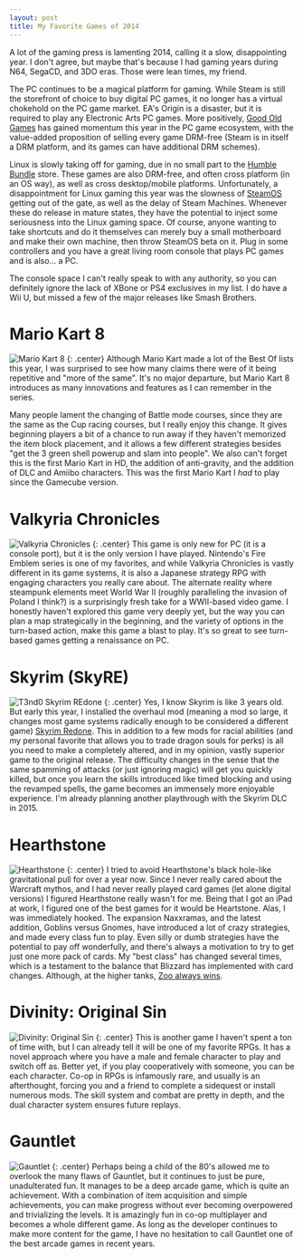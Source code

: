 ```yaml
---
layout: post
title: My Favorite Games of 2014
--- 
```


A lot of the gaming press is lamenting 2014, calling it a slow, disappointing year. I don't agree, but maybe that's because I had gaming years during N64, SegaCD, and 3DO eras. Those were lean times, my friend.   

The PC continues to be a magical platform for gaming. While Steam is still the storefront of choice to buy digital PC games, it no longer has a virtual chokehold on the PC game market. EA's Origin is a disaster, but it is required to play any Electronic Arts PC games. More positively, [Good Old Games](http://www.gog.com/) has gained momentum this year in the PC game ecosystem, with the value-added proposition of selling every game DRM-free (Steam is in itself a DRM platform, and its games can have additional DRM schemes).  

Linux is slowly taking off for gaming, due in no small part to the [Humble Bundle](https://www.humblebundle.com/) store. These games are also DRM-free, and often cross platform (in an OS way), as well as cross desktop/mobile platforms. Unfortunately, a disappointment for Linux gaming this year was the slowness of [SteamOS](http://store.steampowered.com/steamos/) getting out of the gate, as well as the delay of Steam Machines. Whenever these do release in mature states, they have the potential to inject some seriousness into the Linux gaming space. Of course, anyone wanting to take shortcuts and do it themselves can merely buy a small motherboard and make their own machine, then throw SteamOS beta on it. Plug in some controllers and you have a great living room console that plays PC games and is also... a PC.   

The console space I can't really speak to with any authority, so you can definitely ignore the lack of XBone or PS4 exclusives in my list. I do have a Wii U, but missed a few of the major releases like Smash Brothers.  

# Mario Kart 8  
![Mario Kart 8](http://mariokart8.nintendo.com/img/fbook.jpg)
{: .center}
Although Mario Kart made a lot of the Best Of lists this year, I was surprised to see how many claims there were of it being  repetitive and "more of the same". It's no major departure, but Mario Kart 8 introduces as many innovations and features as I can remember in the series.  

Many people lament the changing of Battle mode courses, since they are the same as the Cup racing courses, but I really enjoy this change. It gives beginning players a bit of a chance to run away if they haven't memorized the item block placement, and it allows a few different strategies besides "get the 3 green shell powerup and slam into people". We also can't forget this is the first Mario Kart in HD, the addition of anti-gravity, and the addition of DLC and Amiibo characters. This was the first Mario Kart I *had* to play since the Gamecube version.  

# Valkyria Chronicles   
![Valkyria Chronicles](http://cdn.akamai.steamstatic.com/steam/apps/294860/header.jpg?t=1415705873)
{: .center}
This game is only new for PC (it is a console port), but it is the only version I have played. Nintendo's Fire Emblem series is one of my favorites, and while Valkyria Chronicles is vastly different in its game systems, it is also a Japanese strategy RPG with engaging characters you really care about. The alternate reality where steampunk elements meet World War II (roughly paralleling the invasion of Poland I think?) is a surprisingly fresh take for a WWII-based video game. I honestly haven't explored this game very deeply yet, but the way you can plan a map strategically in the beginning, and the variety of options in the turn-based action, make this game a blast to play. It's so great to see turn-based games getting a renaissance on PC.

# Skyrim (SkyRE)  
![T3nd0 Skyrim REdone](http://static-4.nexusmods.com/15/mods/110/images/9286-1-1362639669.png)
{: .center}
Yes, I know Skyrim is like 3 years old. But early this year, I installed the overhaul mod (meaning a mod so large, it changes most game systems radically enough to be considered a different game) [Skyrim Redone](http://www.nexusmods.com/skyrim/mods/9286/?tab=1&navtag=%2Fajax%2Fmoddescription%2F%3Fid%3D9286%26preview%3D&pUp=1). This in addition to a few mods for racial abilities (and my personal favorite that allows you to trade dragon souls for perks) is all you need to make a completely altered, and in my opinion, vastly superior game to the original release. The difficulty changes in the sense that the same spamming of attacks (or just ignoring magic) will get you quickly killed, but once you learn the skills introduced like timed blocking and using the revamped spells, the game becomes an immensely more enjoyable experience. I'm already planning another playthrough with the Skyrim DLC in 2015.   
 
# Hearthstone  
![Hearthstone](http://venturebeat.com/wp-content/uploads/2014/12/promisingcards-780x438.jpg)
{: .center}
I tried to avoid Hearthstone's black hole-like gravitational pull for over a year now. Since I never really cared about the Warcraft mythos, and I had never really played card games (let alone digital versions) I figured Hearthstone really wasn't for me. Being that I got an iPad at work, I figured one of the best games for it would be Heartstone. Alas, I was immediately hooked. The expansion Naxxramas, and the latest addition, Goblins versus Gnomes, have introduced a lot of crazy strategies, and made every class fun to play. Even silly or dumb strategies have the potential to pay off wonderfully, and there's always a motivation to try to get just one more pack of cards. My "best class" has changed several times, which is a testament to the balance that Blizzard has implemented with card changes. Although, at the higher tanks, [Zoo always wins](http://www.dailydot.com/esports/xixo-tops-hearthstone-ladder-all-regions/). 

# Divinity: Original Sin  
![Divinity: Original Sin](http://www.justpushstart.com/wp-content/uploads/2014/01/LOGO_Divinity_OriginalSin.jpg)
{: .center}
This is another game I haven't spent a ton of time with, but I can already tell it will be one of my favorite RPGs. It has a novel approach where you have a male and female character to play and switch off as. Better yet, if you play cooperatively with someone, you can be each character. Co-op in RPGs is infamously rare, and usually is an afterthought, forcing you and a friend to complete a sidequest or install numerous mods. The skill system and combat are pretty in depth, and the dual character system ensures future replays.  

# Gauntlet  
![Gauntlet](http://cdn2.expertreviews.co.uk/sites/expertreviews/files/gauntlet_2014_game_hd.jpg)
{: .center}
Perhaps being a child of the 80's allowed me to overlook the many flaws of Gauntlet, but it continues to just be pure, unadulterated fun. It manages to be a deep arcade game, which is quite an achievement. With a combination of item acquisition and simple achievements, you can make progress without ever becoming overpowered and trivializing the levels. It is amazingly fun in co-op multiplayer and becomes a whole different game. As long as the developer continues to make more content for the game, I have no hesitation to call Gauntlet one of the best arcade games in recent years.   

